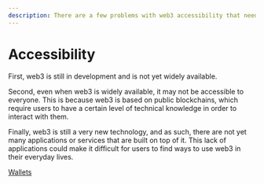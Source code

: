 ```yaml
---
description: There are a few problems with web3 accessibility that need to be considered.
---
```


# Accessibility

First, web3 is still in development and is not yet widely available.&#x20;

Second, even when web3 is widely available, it may not be accessible to everyone. This is because web3 is based on public blockchains, which require users to have a certain level of technical knowledge in order to interact with them.&#x20;

Finally, web3 is still a very new technology, and as such, there are not yet many applications or services that are built on top of it. This lack of applications could make it difficult for users to find ways to use web3 in their everyday lives.

&#x20;[Wallets](../../operational-security-and-best-practices/crypto-security/wallets.md)&#x20;

